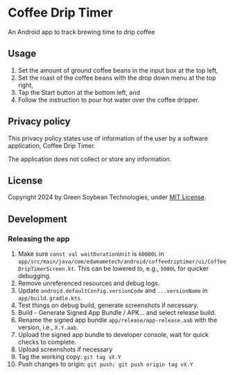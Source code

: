 # Coffee Drip Timer
An Android app to track brewing time to drip coffee

## Usage
1. Set the amount of ground coffee beans in the input box at the top left,
2. Set the roast of the coffee beans with the drop down menu at the top right,
3. Tap the Start button at the bottom left, and
4. Follow the instruction to pour hot water over the coffee dripper.

## Privacy policy
This privacy policy states use of information of the user by a software application, Coffee Drip Timer.

The application does not collect or store any information.

## License
Copyright 2024 by Green Soybean Technologies, under [MIT License](LICENSE).

## Development
### Releasing the app
1. Make sure `const val waitDurationUnit` is `60000L` in `app/src/main/java/com/edamametech/android/coffeedriptimer/ui/CoffeeDripTimerScreen.kt`. This can be lowered to, e.g., `5000L` for quicker debugging.
1. Remove unreferenced resources and debug logs.
1. Update `android.defaultConfig.versionCode` and `...versionName` in `app/build.gradle.kts`.
1. Test things on debug build, generate screenshots if necessary.
1. Build - Generate Signed App Bundle / APK... and select release build.
1. Rename the signed app bundle `app/release/app-release.aab` with the version, i.e., `X.Y.aab`.
1. Upload the signed app bundle to developer console, wait for quick checks to complete.
1. Upload screenshots if necessary
1. Tag the working copy: `git tag vX.Y`
1. Push changes to origin: `git push; git push origin tag vX.Y`

